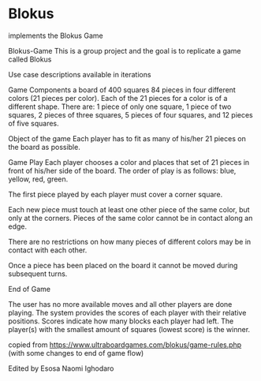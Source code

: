 # Blokus
implements the Blokus Game 

Blokus-Game
This is a group project and the goal is to replicate a game called Blokus

Use case descriptions available in iterations

Game Components a board of 400 squares 84 pieces in four different colors (21 pieces per color). Each of the 21 pieces for a color is of a different shape. There are: 1 piece of only one square, 1 piece of two squares, 2 pieces of three squares, 5 pieces of four squares, and 12 pieces of five squares.

Object of the game Each player has to fit as many of his/her 21 pieces on the board as possible.

Game Play Each player chooses a color and places that set of 21 pieces in front of his/her side of the board. The order of play is as follows: blue, yellow, red, green.

The first piece played by each player must cover a corner square.

Each new piece must touch at least one other piece of the same color, but only at the corners. Pieces of the same color cannot be in contact along an edge.

There are no restrictions on how many pieces of different colors may be in contact with each other.

Once a piece has been placed on the board it cannot be moved during subsequent turns.

End of Game

The user has no more available moves and all other players are done playing. The system provides the scores of each player with their relative positions. Scores indicate how many blocks each player had left. The player(s) with the smallest amount of squares (lowest score) is the winner.

copied from https://www.ultraboardgames.com/blokus/game-rules.php (with some changes to end of game flow)

Edited by Esosa Naomi Ighodaro
